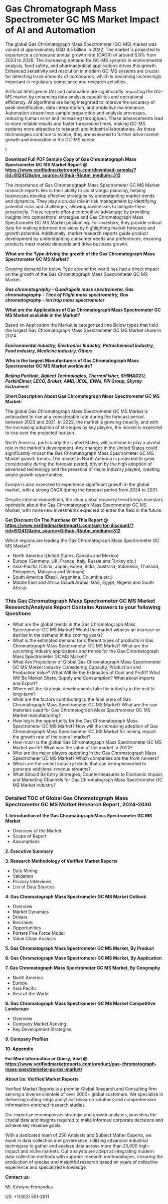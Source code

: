 <meta name="title" content="Global  Gas Chromatograph Mass Spectrometer GC MS Market Impact of AI and Automation"><meta name="description" content="  The global Gas Chromatograph Mass Spectrometer (GC-MS) market was valued at approximately USD 4.5 billion in 2022. The market is projected to experience a compound a"><meta name="title" content=" Gas Chromatograph Mass Spectrometer GC MS Market Size, Share, Scope, Trends, Growth, Opportunities, Analysis, Forecast"> <h1>Gas Chromatograph Mass Spectrometer GC MS Market Impact of AI and Automation</h1> <p>The global Gas Chromatograph Mass Spectrometer (GC-MS) market was valued at approximately USD 4.5 billion in 2022. The market is projected to experience a compound annual growth rate (CAGR) of around 6.8% from 2023 to 2028. The increasing demand for GC-MS systems in environmental analysis, food safety, and pharmaceutical applications drives this growth. Enhanced sensitivity and resolution in modern GC-MS systems are crucial for detecting trace amounts of compounds, which is becoming increasingly important in regulatory compliance and research activities.</p> <p>Artificial Intelligence (AI) and automation are significantly impacting the GC-MS market by enhancing data analysis capabilities and operational efficiency. AI algorithms are being integrated to improve the accuracy of peak identification, data interpretation, and predictive maintenance. Automation streamlines sample preparation and analysis processes, reducing human error and increasing throughput. These advancements lead to more reliable results and faster turnaround times, making GC-MS systems more attractive to research and industrial laboratories. As these technologies continue to evolve, they are expected to further drive market growth and innovation in the GC-MS sector.</p> t</p><p id="" class=""><strong>Download Full PDF Sample Copy of Gas Chromatograph Mass Spectrometer GC MS Market Report @ <a href="https://www.verifiedmarketreports.com/download-sample/?rid=812412&utm_source=Github-R&utm_medium=312" target="_blank">https://www.verifiedmarketreports.com/download-sample/?rid=812412&utm_source=Github-R&utm_medium=312</a></strong></p><p>The importance of&nbsp;Gas Chromatograph Mass Spectrometer GC MS Market research reports lies in their ability to aid strategic planning, helping businesses develop effective strategies by understanding market trends and dynamics. They play a crucial role in risk management by identifying potential risks and challenges, allowing businesses to mitigate them proactively. These reports offer a competitive advantage by providing insights into competitors' strategies and Gas Chromatograph Mass Spectrometer GC MS Market positioning. For investors, they provide critical data for making informed decisions by highlighting market forecasts and growth potential. Additionally, market research reports guide product development by understanding consumer needs and preferences, ensuring products meet market demands and drive business growth.</p><p><strong>What are the&nbsp;Type driving the growth of the Gas Chromatograph Mass Spectrometer GC MS Market?</strong></p><p id="" class="">Growing demand for below Type around the world has had a direct impact on the growth of the Gas Chromatograph Mass Spectrometer GC MS Market:</p><em><strong>Gas chromatography - Quadrupole mass spectrometer, Gas chromatography - Time of Flight mass spectrometry, Gas chromatography - ion trap mass spectrometer</strong></em></p><strong>What are the&nbsp;Applications&nbsp;of Gas Chromatograph Mass Spectrometer GC MS Market available in the Market?</strong></p><p id="" class="">Based on Application the Market is categorized into Below types that held the largest Gas Chromatograph Mass Spectrometer GC MS Market share In 2024.</p><em><strong>Environmental industry, Electronics Industry, Petrochemical industry, Food industry, Medicine industry, Others</strong></em></p><strong>Who is the largest Manufacturers of Gas Chromatograph Mass Spectrometer GC MS Market worldwide?</strong></p><p><em><strong>Beijing Purkinje, Agilent Technologies, ThermoFisher, SHIMADZU, PerkinElmer, LECO, Bruker, AMD, JEOL, EWAI, FPI Group, Skyray Instrument</strong></em></p><p id="" class=""><strong>Short Description About Gas Chromatograph Mass Spectrometer GC MS Market:</strong></p><p>The global Gas Chromatograph Mass Spectrometer GC MS Market is anticipated to rise at a considerable rate during the forecast period, between 2023 and 2031. In 2022, the market is growing steadily, and with the increasing adoption of strategies by key players, the market is expected to rise over the projected horizon.</p><p>North America, particularly the United States, will continue to play a pivotal role in the market's development. Any changes in the United States could significantly impact the Gas Chromatograph Mass Spectrometer GC MS Market growth trends. The market in North America is projected to grow considerably during the forecast period, driven by the high adoption of advanced technology and the presence of major industry players, creating ample growth opportunities.</p><p>Europe is also expected to experience significant growth in the global market, with a strong CAGR during the forecast period from 2024 to 2031.</p><p>Despite intense competition, the clear global recovery trend keeps investors optimistic about the Gas Chromatograph Mass Spectrometer GC MS Market, with more new investments expected to enter the field in the future.</p><p id="" class=""><strong>Get Discount On The Purchase Of This Report @ <a href="https://www.verifiedmarketreports.com/ask-for-discount/?rid=812412&utm_source=Github-R&utm_medium=312" target="_blank">https://www.verifiedmarketreports.com/ask-for-discount/?rid=812412&utm_source=Github-R&utm_medium=312</a></strong></p>Which regions are leading the Gas Chromatograph Mass Spectrometer GC MS Market?</p><ul><li>North America (United States, Canada and Mexico)</li><li>Europe (Germany, UK, France, Italy, Russia and Turkey etc.)</li><li>Asia-Pacific (China, Japan, Korea, India, Australia, Indonesia, Thailand, Philippines, Malaysia and Vietnam)</li><li>South America (Brazil, Argentina, Columbia etc.)</li><li>Middle East and Africa (Saudi Arabia, UAE, Egypt, Nigeria and South Africa)</li></ul><h3 id="" class="">This Gas Chromatograph Mass Spectrometer GC MS Market Research/Analysis Report Contains Answers to your following Questions</h3><ul><li>What are the global trends in the Gas Chromatograph Mass Spectrometer GC MS Market? Would the market witness an increase or decline in the demand in the coming years?</li><li>What is the estimated demand for different types of products in Gas Chromatograph Mass Spectrometer GC MS Market? What are the upcoming industry applications and trends for the Gas Chromatograph Mass Spectrometer GC MS Market?</li><li>What Are Projections of Global Gas Chromatograph Mass Spectrometer GC MS Market Industry Considering Capacity, Production and Production Value? What Will Be the Estimation of Cost and Profit? What Will Be Market Share, Supply and Consumption? What about imports and Export?</li><li>Where will the strategic developments take the industry in the mid to long-term?</li><li>What are the factors contributing to the final price of Gas Chromatograph Mass Spectrometer GC MS Market? What are the raw materials used for Gas Chromatograph Mass Spectrometer GC MS Market manufacturing?</li><li>How big is the opportunity for the Gas Chromatograph Mass Spectrometer GC MS Market? How will the increasing adoption of Gas Chromatograph Mass Spectrometer GC MS Market for mining impact the growth rate of the overall market?</li><li>How much is the global Gas Chromatograph Mass Spectrometer GC MS Market worth? What was the value of the market In 2020?</li><li>Who are the major players operating in the Gas Chromatograph Mass Spectrometer GC MS Market? Which companies are the front runners?</li><li>Which are the recent industry trends that can be implemented to generate additional revenue streams?</li><li>What Should Be Entry Strategies, Countermeasures to Economic Impact, and Marketing Channels for Gas Chromatograph Mass Spectrometer GC MS Market Industry?</li></ul><h3 id="" class="">Detailed TOC of Global Gas Chromatograph Mass Spectrometer GC MS Market Research Report, 2024-2030</h3><p id="" class=""><strong>1. Introduction of the Gas Chromatograph Mass Spectrometer GC MS Market</strong></p><ul><li>Overview of the Market</li><li>Scope of Report</li><li>Assumptions</li></ul><p id="" class=""><strong>2. Executive Summary</strong></p><p id="" class=""><strong>3. Research Methodology of Verified Market Reports</strong></p><ul><li>Data Mining</li><li>Validation</li><li>Primary Interviews</li><li>List of Data Sources</li></ul><p id="" class=""><strong>4. Gas Chromatograph Mass Spectrometer GC MS Market Outlook</strong></p><ul><li>Overview</li><li>Market Dynamics</li><li>Drivers</li><li>Restraints</li><li>Opportunities</li><li>Porters Five Force Model</li><li>Value Chain Analysis</li></ul><p id="" class=""><strong>5. Gas Chromatograph Mass Spectrometer GC MS Market, By Product</strong></p><p id="" class=""><strong>6. Gas Chromatograph Mass Spectrometer GC MS Market, By Application</strong></p><p id="" class=""><strong>7. Gas Chromatograph Mass Spectrometer GC MS Market, By Geography</strong></p><ul><li>North America</li><li>Europe</li><li>Asia Pacific</li><li>Rest of the World</li></ul><p id="" class=""><strong>8. Gas Chromatograph Mass Spectrometer GC MS Market Competitive Landscape</strong></p><ul><li>Overview</li><li>Company Market Ranking</li><li>Key Development Strategies</li></ul><p id="" class=""><strong>9. Company Profiles</strong></p><p id="" class=""><strong>10. Appendix</strong></p><p id="" class=""><strong>For More Information or Query, Visit @ <a href="https://www.verifiedmarketreports.com/product/gas-chromatograph-mass-spectrometer-gc-ms-market/" target="_blank">https://www.verifiedmarketreports.com/product/gas-chromatograph-mass-spectrometer-gc-ms-market/</a></strong></p><p id="" class=""><strong>About Us: Verified Market Reports</strong></p><p id="" class="">Verified Market Reports is a premier Global Research and Consulting firm serving a diverse clientele of over 5000+ global customers. We specialize in delivering cutting-edge analytical research solutions and comprehensive information-enriched research studies.</p><p id="" class="">Our expertise encompasses strategic and growth analyses, providing the crucial data and insights required to make informed corporate decisions and achieve key revenue goals.</p><p id="" class="">With a dedicated team of 250 Analysts and Subject Matter Experts, we excel in data collection and governance, utilizing advanced industrial techniques to gather and analyze data across more than 25,000 high-impact and niche markets. Our analysts are adept at integrating modern data collection methods with superior research methodologies, ensuring the production of precise and insightful research based on years of collective experience and specialized knowledge.</p><p id="" class=""><strong>Contact us:</strong></p><p id="" class="">Mr. Edwyne Fernandes</p><p id="" class="">US: +1(302) 551-2611</p>
